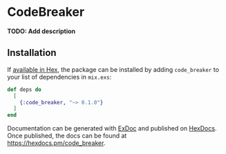 # CodeBreaker

**TODO: Add description**

## Installation

If [available in Hex](https://hex.pm/docs/publish), the package can be installed
by adding `code_breaker` to your list of dependencies in `mix.exs`:

```elixir
def deps do
  [
    {:code_breaker, "~> 0.1.0"}
  ]
end
```

Documentation can be generated with [ExDoc](https://github.com/elixir-lang/ex_doc)
and published on [HexDocs](https://hexdocs.pm). Once published, the docs can
be found at <https://hexdocs.pm/code_breaker>.

